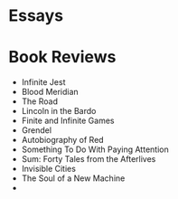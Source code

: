 # Essays

# Book Reviews

- Infinite Jest
- Blood Meridian
- The Road
- Lincoln in the Bardo
- Finite and Infinite Games
- Grendel
- Autobiography of Red
- Something To Do With Paying Attention
- Sum: Forty Tales from the Afterlives
- Invisible Cities
- The Soul of a New Machine
- 
